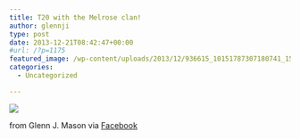 ```yaml
---
title: T20 with the Melrose clan!
author: glennji
type: post
date: 2013-12-21T08:42:47+00:00
#url: /?p=1175
featured_image: /wp-content/uploads/2013/12/936615_10151787307180741_1582834695_n.jpg
categories:
  - Uncategorized

---
```

<div>
  <img src='/wp-content/uploads/2013/12/936615_10151787307180741_1582834695_n.jpg' style='max-width:600px;' /></p> 
  
  <div>
    from Glenn J. Mason via <a href="https://www.facebook.com/photo.php?fbid=10151787307180741&#038;set=a.10150907445480741.408542.551785740&#038;type=1">Facebook</a>
  </div>
</div>
